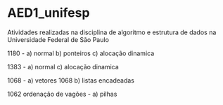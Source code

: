 # AED1_unifesp
Atividades realizadas na disciplina de algoritmo e estrutura de dados na Universidade Federal de São Paulo


1180   - a) normal b) ponteiros c) alocação dinamica

1383 - a) normal c) alocação dinamica 

1068 - a) vetores  1068 b) listas encadeadas

1062 ordenação de vagões - a) pilhas 
